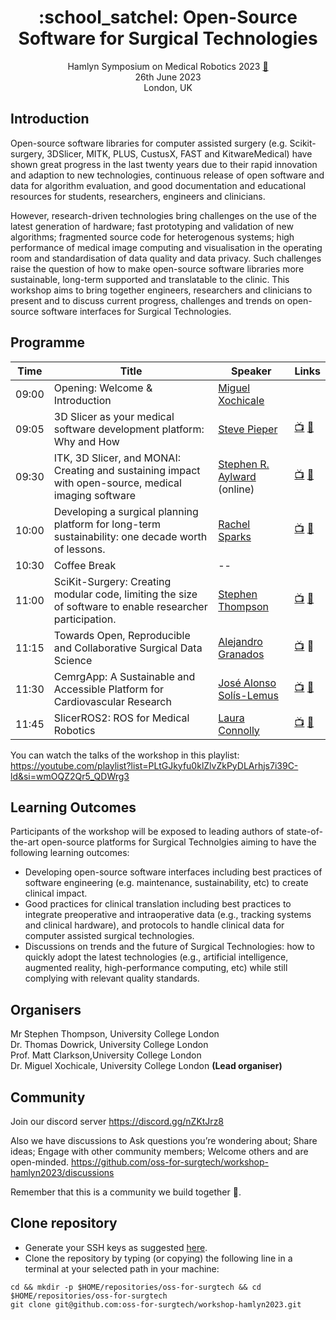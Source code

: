 <h1 align="center">
:school_satchel: Open-Source Software for Surgical Technologies
</h1>
<div align="center">

Hamlyn Symposium on Medical Robotics 2023 [:link:](https://www.hamlynsymposium.org/events/open-source-software-for-surgical-technologies)    
26th June 2023       
London, UK   

</div>

## Introduction
Open-source software libraries for computer assisted surgery (e.g. Scikit-surgery, 3DSlicer, MITK, PLUS, CustusX, FAST and KitwareMedical) have shown great progress in the last twenty years due to their rapid innovation and adaption to new technologies, continuous release of open software and data for algorithm evaluation, and good documentation and educational resources for students, researchers, engineers and clinicians.

However, research-driven technologies bring challenges on the use of the latest generation of hardware; fast prototyping and validation of new algorithms; fragmented source code for heterogenous systems; high performance of medical image computing and visualisation in the operating room and standardisation of data quality and data privacy. Such challenges raise the question of how to make open-source software libraries more sustainable, long-term supported and translatable to the clinic. This workshop aims to bring together engineers, researchers and clinicians to present and to discuss current progress, challenges and trends on open-source software interfaces for Surgical Technologies.

## Programme
| Time   | Title | Speaker | Links  |
| --     | --    | --      | --     |
| 09:00  | Opening: Welcome & Introduction | [Miguel Xochicale](speakers/Miguel-Xochicale) |                                                                                                | 
| 09:05  | 3D Slicer as your medical software development platform: Why and How | [Steve Pieper](speakers/Steve-Pieper)   | [:tv:](https://youtu.be/5O2dIgqLNtg) [:book:](speakers/Steve-Pieper/StevePieper-slides.pdf)    | 
| 09:30  | ITK, 3D Slicer, and MONAI: Creating and sustaining impact with open-source, medical imaging software | [Stephen R. Aylward](speakers/Stephen-R-Aylward) (online) | [:tv:](https://youtu.be/oHwHXa_ROqs) [:book:](speakers/Stephen-R-Aylward/StephenAylward-slides.pdf) |
| 10:00  | Developing a surgical planning platform for long-term sustainability: one decade worth of lessons. | [Rachel Sparks](speakers/Rachel-Sparks) | [:tv:](https://youtu.be/X29plu5d22c) [:book:](speakers/Rachel-Sparks/RachelSparks-slides.pdf)  |
| 10:30  | Coffee Break | --                                      | 
| 11:00  | SciKit-Surgery: Creating modular code, limiting the size of software to enable researcher participation. | [Stephen Thompson](speakers/Stephen-Thompson) | [:tv:](https://youtu.be/RuvsV6RFb7A) [:book:](speakers/Stephen-Thompson/StephenThompson-slides.pdf) |
| 11:15  | Towards Open, Reproducible and Collaborative Surgical Data Science | [Alejandro Granados](speakers/Alejandro-Granados) | [:tv:]() :book:                                                                                |
| 11:30  | CemrgApp: A Sustainable and Accessible Platform for Cardiovascular Research | [José Alonso Solís-Lemus](speakers/Jose-Alonso-Solis-Lemus) | [:tv:](https://youtu.be/PsnEUMd2k50) [:book:](speakers/Jose-Alonso-Solis-Lemus/JoseAlonsoSolisLemus-slides.pdf) |   
| 11:45  | SlicerROS2: ROS for Medical Robotics | [Laura Connolly](speakers/Laura-Connolly) | [:tv:](https://youtu.be/OZBgR6te3Gs) [:book:](speakers/Laura-Connolly/LauraConnolly-slides.pdf)  |

You can watch the talks of the workshop in this playlist: https://youtube.com/playlist?list=PLtGJkyfu0klZlvZkPyDLArhjs7i39C-ld&si=wmOQZ2Qr5_QDWrg3

## Learning Outcomes
Participants of the workshop will be exposed to leading authors of state-of-the-art open-source platforms for Surgical Technolgies aiming to have the following learning outcomes:
* Developing open-source software interfaces including best practices of software engineering (e.g. maintenance, sustainability, etc) to create clinical impact.
* Good practices for clinical translation including best practices to integrate preoperative and intraoperative data (e.g., tracking systems and clinical hardware), and protocols to handle clinical data for computer assisted surgical technologies.
* Discussions on trends and the future of Surgical Technologies: how to quickly adopt the latest technologies (e.g., artificial intelligence, augmented reality, high-performance computing, etc) while still complying with relevant quality standards.

## Organisers
Mr Stephen Thompson, University College London  
Dr. Thomas Dowrick, University College London  
Prof. Matt Clarkson,University College London  
Dr. Miguel Xochicale, University College London  **(Lead organiser)**

## Community
Join our discord server
https://discord.gg/nZKtJrz8

Also we have discussions to Ask questions you’re wondering about; Share ideas; Engage with other community members; Welcome others and are open-minded. 
https://github.com/oss-for-surgtech/workshop-hamlyn2023/discussions

Remember that this is a community we build together 💪.

## Clone repository
* Generate your SSH keys as suggested [here](https://docs.github.com/en/github/authenticating-to-github/generating-a-new-ssh-key-and-adding-it-to-the-ssh-agent). 
* Clone the repository by typing (or copying) the following line in a terminal at your selected path in your machine:
```
cd && mkdir -p $HOME/repositories/oss-for-surgtech && cd  $HOME/repositories/oss-for-surgtech
git clone git@github.com:oss-for-surgtech/workshop-hamlyn2023.git
```


